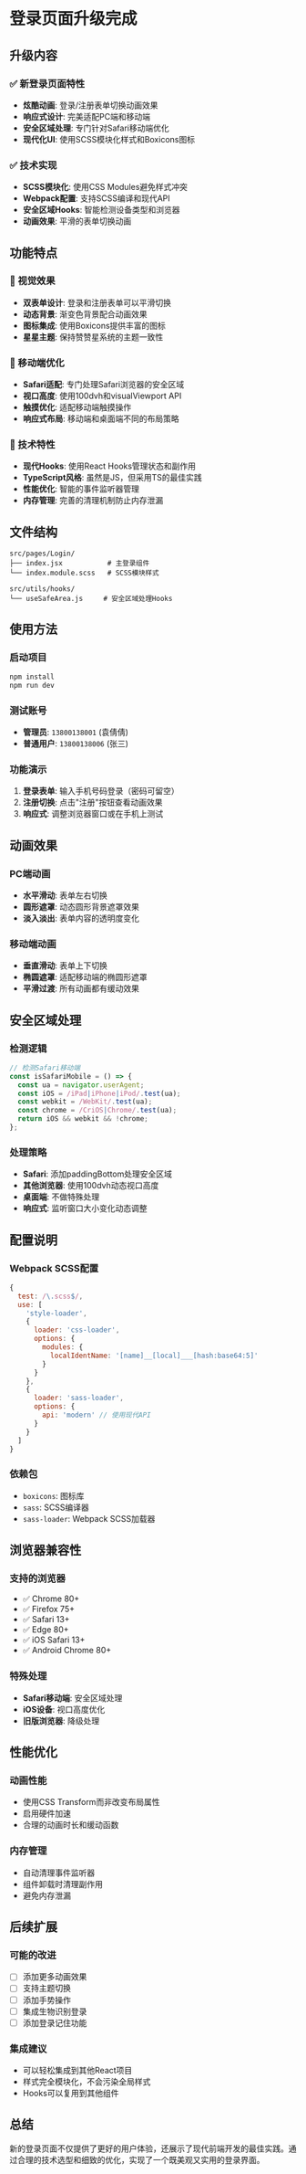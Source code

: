 # 登录页面升级完成

## 升级内容

### ✅ 新登录页面特性
- **炫酷动画**: 登录/注册表单切换动画效果
- **响应式设计**: 完美适配PC端和移动端
- **安全区域处理**: 专门针对Safari移动端优化
- **现代化UI**: 使用SCSS模块化样式和Boxicons图标

### ✅ 技术实现
- **SCSS模块化**: 使用CSS Modules避免样式冲突
- **Webpack配置**: 支持SCSS编译和现代API
- **安全区域Hooks**: 智能检测设备类型和浏览器
- **动画效果**: 平滑的表单切换动画

## 功能特点

### 🎨 视觉效果
- **双表单设计**: 登录和注册表单可以平滑切换
- **动态背景**: 渐变色背景配合动画效果
- **图标集成**: 使用Boxicons提供丰富的图标
- **星星主题**: 保持赞赞星系统的主题一致性

### 📱 移动端优化
- **Safari适配**: 专门处理Safari浏览器的安全区域
- **视口高度**: 使用100dvh和visualViewport API
- **触摸优化**: 适配移动端触摸操作
- **响应式布局**: 移动端和桌面端不同的布局策略

### 🔧 技术特性
- **现代Hooks**: 使用React Hooks管理状态和副作用
- **TypeScript风格**: 虽然是JS，但采用TS的最佳实践
- **性能优化**: 智能的事件监听器管理
- **内存管理**: 完善的清理机制防止内存泄漏

## 文件结构

```
src/pages/Login/
├── index.jsx           # 主登录组件
└── index.module.scss   # SCSS模块样式

src/utils/hooks/
└── useSafeArea.js     # 安全区域处理Hooks
```

## 使用方法

### 启动项目
```bash
npm install
npm run dev
```

### 测试账号
- **管理员**: `13800138001` (袁倩倩)
- **普通用户**: `13800138006` (张三)

### 功能演示
1. **登录表单**: 输入手机号码登录（密码可留空）
2. **注册切换**: 点击"注册"按钮查看动画效果
3. **响应式**: 调整浏览器窗口或在手机上测试

## 动画效果

### PC端动画
- **水平滑动**: 表单左右切换
- **圆形遮罩**: 动态圆形背景遮罩效果
- **淡入淡出**: 表单内容的透明度变化

### 移动端动画
- **垂直滑动**: 表单上下切换
- **椭圆遮罩**: 适配移动端的椭圆形遮罩
- **平滑过渡**: 所有动画都有缓动效果

## 安全区域处理

### 检测逻辑
```javascript
// 检测Safari移动端
const isSafariMobile = () => {
  const ua = navigator.userAgent;
  const iOS = /iPad|iPhone|iPod/.test(ua);
  const webkit = /WebKit/.test(ua);
  const chrome = /CriOS|Chrome/.test(ua);
  return iOS && webkit && !chrome;
};
```

### 处理策略
- **Safari**: 添加paddingBottom处理安全区域
- **其他浏览器**: 使用100dvh动态视口高度
- **桌面端**: 不做特殊处理
- **响应式**: 监听窗口大小变化动态调整

## 配置说明

### Webpack SCSS配置
```javascript
{
  test: /\.scss$/,
  use: [
    'style-loader',
    {
      loader: 'css-loader',
      options: {
        modules: {
          localIdentName: '[name]__[local]___[hash:base64:5]'
        }
      }
    },
    {
      loader: 'sass-loader',
      options: {
        api: 'modern' // 使用现代API
      }
    }
  ]
}
```

### 依赖包
- `boxicons`: 图标库
- `sass`: SCSS编译器
- `sass-loader`: Webpack SCSS加载器

## 浏览器兼容性

### 支持的浏览器
- ✅ Chrome 80+
- ✅ Firefox 75+
- ✅ Safari 13+
- ✅ Edge 80+
- ✅ iOS Safari 13+
- ✅ Android Chrome 80+

### 特殊处理
- **Safari移动端**: 安全区域处理
- **iOS设备**: 视口高度优化
- **旧版浏览器**: 降级处理

## 性能优化

### 动画性能
- 使用CSS Transform而非改变布局属性
- 启用硬件加速
- 合理的动画时长和缓动函数

### 内存管理
- 自动清理事件监听器
- 组件卸载时清理副作用
- 避免内存泄漏

## 后续扩展

### 可能的改进
- [ ] 添加更多动画效果
- [ ] 支持主题切换
- [ ] 添加手势操作
- [ ] 集成生物识别登录
- [ ] 添加登录记住功能

### 集成建议
- 可以轻松集成到其他React项目
- 样式完全模块化，不会污染全局样式
- Hooks可以复用到其他组件

## 总结

新的登录页面不仅提供了更好的用户体验，还展示了现代前端开发的最佳实践。通过合理的技术选型和细致的优化，实现了一个既美观又实用的登录界面。
